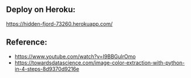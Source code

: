 ## Deploy on Heroku:
https://hidden-fjord-73260.herokuapp.com/

## Reference:
* https://www.youtube.com/watch?v=I9BBGulrOmo
* https://towardsdatascience.com/image-color-extraction-with-python-in-4-steps-8d9370d9216e
